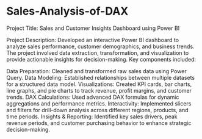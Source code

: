 # Sales-Analysis-of-DAX
Project Title: Sales and Customer Insights Dashboard using Power BI

Project Description:
Developed an interactive Power BI dashboard to analyze sales performance, customer demographics, and business trends. The project involved data extraction, transformation, and visualization to provide actionable insights for decision-making. Key components included:

Data Preparation: Cleaned and transformed raw sales data using Power Query.
Data Modeling: Established relationships between multiple datasets for a structured data model.
Visualizations: Created KPI cards, bar charts, line graphs, and pie charts to track revenue, profit margins, and customer trends.
DAX Calculations: Used advanced DAX formulas for dynamic aggregations and performance metrics.
Interactivity: Implemented slicers and filters for drill-down analysis across different regions, products, and time periods.
Insights & Reporting: Identified key sales drivers, peak revenue periods, and customer purchasing behavior to enhance strategic decision-making.
